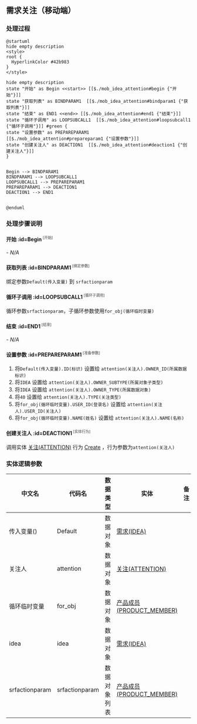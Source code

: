 ## 需求关注（移动端） <!-- {docsify-ignore-all} -->

   

### 处理过程

```plantuml
@startuml
hide empty description
<style>
root {
  HyperlinkColor #42b983
}
</style>

hide empty description
state "开始" as Begin <<start>> [[$./mob_idea_attention#begin {"开始"}]]
state "获取列表" as BINDPARAM1  [[$./mob_idea_attention#bindparam1 {"获取列表"}]]
state "结束" as END1 <<end>> [[$./mob_idea_attention#end1 {"结束"}]]
state "循环子调用" as LOOPSUBCALL1  [[$./mob_idea_attention#loopsubcall1 {"循环子调用"}]] #green {
state "设置参数" as PREPAREPARAM1  [[$./mob_idea_attention#prepareparam1 {"设置参数"}]]
state "创建关注人" as DEACTION1  [[$./mob_idea_attention#deaction1 {"创建关注人"}]]
}


Begin --> BINDPARAM1
BINDPARAM1 --> LOOPSUBCALL1
LOOPSUBCALL1 --> PREPAREPARAM1
PREPAREPARAM1 --> DEACTION1
DEACTION1 --> END1


@enduml
```


### 处理步骤说明

#### 开始 :id=Begin<sup class="footnote-symbol"> <font color=gray size=1>[开始]</font></sup>



*- N/A*
#### 获取列表 :id=BINDPARAM1<sup class="footnote-symbol"> <font color=gray size=1>[绑定参数]</font></sup>



绑定参数`Default(传入变量)` 到 `srfactionparam`
#### 循环子调用 :id=LOOPSUBCALL1<sup class="footnote-symbol"> <font color=gray size=1>[循环子调用]</font></sup>



循环参数`srfactionparam`，子循环参数使用`for_obj(循环临时变量)`
#### 结束 :id=END1<sup class="footnote-symbol"> <font color=gray size=1>[结束]</font></sup>



*- N/A*

#### 设置参数 :id=PREPAREPARAM1<sup class="footnote-symbol"> <font color=gray size=1>[准备参数]</font></sup>



1. 将`Default(传入变量).ID(标识)` 设置给  `attention(关注人).OWNER_ID(所属数据标识)`
2. 将`IDEA` 设置给  `attention(关注人).OWNER_SUBTYPE(所属对象子类型)`
3. 将`IDEA` 设置给  `attention(关注人).OWNER_TYPE(所属数据对象)`
4. 将`40` 设置给  `attention(关注人).TYPE(关注类型)`
5. 将`for_obj(循环临时变量).USER_ID(登录名)` 设置给  `attention(关注人).USER_ID(关注人)`
6. 将`for_obj(循环临时变量).NAME(姓名)` 设置给  `attention(关注人).NAME(名称)`

#### 创建关注人 :id=DEACTION1<sup class="footnote-symbol"> <font color=gray size=1>[实体行为]</font></sup>



调用实体 [关注(ATTENTION)](module/Base/attention.md) 行为 [Create](module/Base/attention#行为) ，行为参数为`attention(关注人)`



### 实体逻辑参数

|    中文名   |    代码名    |  数据类型    |  实体   |备注 |
| --------| --------| -------- | -------- | --------   |
|传入变量(<i class="fa fa-check"/></i>)|Default|数据对象|[需求(IDEA)](module/ProdMgmt/idea.md)||
|关注人|attention|数据对象|[关注(ATTENTION)](module/Base/attention.md)||
|循环临时变量|for_obj|数据对象|[产品成员(PRODUCT_MEMBER)](module/ProdMgmt/product_member.md)||
|idea|idea|数据对象|[需求(IDEA)](module/ProdMgmt/idea.md)||
|srfactionparam|srfactionparam|数据对象列表|[产品成员(PRODUCT_MEMBER)](module/ProdMgmt/product_member.md)||
